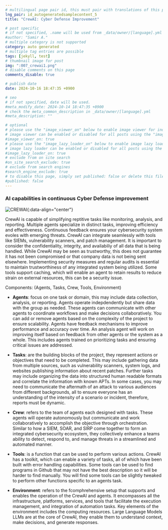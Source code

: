 ```yaml
---
# multilingual page pair id, this must pair with translations of this page. (This name must be unique)
lng_pair: id_autogeneratedsamplecontent_5
title: "CrewAI: Cyber Defense Improvement"

# post specific
# if not specified, .name will be used from _data/owner/[language].yml
#author: "Samir A."
# multiple category is not supported
category: auto generated
# multiple tag entries are possible
tags: [jekyll, test]
# thumbnail image for post
img: ":007_crewai1.png"
# disable comments on this page
comments_disable: true

# publish date
date: 2024-10-16 18:47:35 +0900

# seo
# if not specified, date will be used.
#meta_modify_date: 2024-10-14 18:47:35 +0900
# check the meta_common_description in _data/owner/[language].yml
#meta_description: ""

# optional
# please use the "image_viewer_on" below to enable image viewer for individual pages or posts (_posts/ or [language]/_posts folders).
# image viewer can be enabled or disabled for all posts using the "image_viewer_posts: true" setting in _data/conf/main.yml.
#image_viewer_on: true
# please use the "image_lazy_loader_on" below to enable image lazy loader for individual pages or posts (_posts/ or [language]/_posts folders).
# image lazy loader can be enabled or disabled for all posts using the "image_lazy_loader_posts: true" setting in _data/conf/main.yml.
#image_lazy_loader_on: true
# exclude from on site search
#on_site_search_exclude: true
# exclude from search engines
#search_engine_exclude: true
# to disable this page, simply set published: false or delete this file
#published: false
---
```

### AI capabilities in continuous Cyber Defense improvement 

![CREWAI](:007_crewai2.png){:data-align="center"}

CrewAI is capable of simplifying reptitive tasks like monitoring, analysis, and reporting. Multiple agents specialize in distinct tasks, improving efficiency and effectiveness. Continuous feedback ensures your cybersecurity system evoles with emerging threats. CrewAI can integrate seamlessly with tools like SIEMs, vulnerability scanners, and patch management. It is important to consider the confidentiality, integrity, and availabiliy of all data that is being handled. While CrewAI may be seen as trustworthy, this does not guarantee it has not been compromised or that company data is not being sent elsewhere. Implementing security measures and regular audits is essential to maintain trustworthiness of any integrated system being utilized. Some tools support caching, which will enable an agent to retain results to reduce strain on external resources, this can be a security issue. 

Components: (Agents, Tasks, Crew, Tools, Environment)

- **Agents**: focus on one task or domain, this may include data collection, analysis, or reporting. Agents operate indepdendently but share data with the group as needed. These agents can communicate with other agents to coordinate workflows and make decisions collaboratively. You can add or remove agents based on the complexity of the project to ensure scalability. Agents have feedback mechanisms to improve performance and accuracy over time. An analysis agent will work on improving itself based on feedback from other agents or the system as a whole. This includes agents trained on prioritizing tasks and ensuring critical issues are addressed.  
  
- **Tasks**: are the building blocks of the project, they represent actions or objectives that need to be completed. This may include gathering data from multiple sources, such as vulnerability scanners, system logs, and websites publishing information about recent patches. Further tasks may include organizing the data into structured human readable formats and correlate the information with known APTs. In some cases, you may need to communicate the aftermath of an attack to various audiences from different backgrounds, all to ensure everyone has an understanding of the intensity of a scenario or incident, therefore, reports must be dynamic. 
  
- **Crew**: refers to the team of agents each designed with tasks. These agents will operate autonomously but communicate and work collaboratively to accomplish the objective through orchestration. Similar to how a SIEM, SOAR, and SIRP come together to form an integrated cybersecurity ecosystem, they collectively enhance a teams ability to detect, respond to, and manage threats in a streamlined and automated manner. 
  
- **Tools**: is a function that can be used to perform various actions. CrewAI has a toolkit, which can enable a variety of tasks, all of which have been built with error handling capabilities. Some tools can be used to find programs in Github that may not have the best description so it will be harder to find manually. You will find some tools can be slightly tweaked to perform other functions specific to an agents task.

- **Environment**: refers to the fcomphrehensive setup that supports and enables the operation of the CrewAI and agents. It encompasses all the infrastructure, platforms, services, and tools that facilitate the execution management, and integration of automation tasks. Key elements of the environment includes the computing resources. Large Language Models LLMs are at the core of CrewAI, they enable them to understand context, make decisions, and generate responses.








